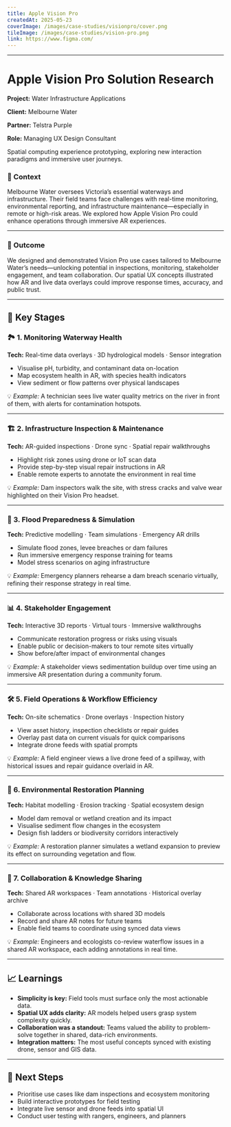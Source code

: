 ```yaml
---
title: Apple Vision Pro
createdAt: 2025-05-23
coverImage: /images/case-studies/visionpro/cover.png
tileImage: /images/case-studies/vision-pro.png
link: https://www.figma.com/
---
```


---

# Apple Vision Pro Solution Research  

**Project:** Water Infrastructure Applications

**Client:** Melbourne Water

**Partner:** Telstra Purple

**Role:** Managing UX Design Consultant

Spatial computing experience prototyping, exploring new interaction paradigms and immersive user journeys.

### 🧭 Context

Melbourne Water oversees Victoria’s essential waterways and infrastructure. Their field teams face challenges with real-time monitoring, environmental reporting, and infrastructure maintenance—especially in remote or high-risk areas. We explored how Apple Vision Pro could enhance operations through immersive AR experiences.

---

### 🏁 Outcome

We designed and demonstrated Vision Pro use cases tailored to Melbourne Water’s needs—unlocking potential in inspections, monitoring, stakeholder engagement, and team collaboration. Our spatial UX concepts illustrated how AR and live data overlays could improve response times, accuracy, and public trust.

---

## 🔧 Key Stages

### 🏞️ 1. Monitoring Waterway Health  
**Tech:** Real-time data overlays · 3D hydrological models · Sensor integration  

- Visualise pH, turbidity, and contaminant data on-location  
- Map ecosystem health in AR, with species health indicators  
- View sediment or flow patterns over physical landscapes  

💡 *Example:* A technician sees live water quality metrics on the river in front of them, with alerts for contamination hotspots.

---

### 🏗️ 2. Infrastructure Inspection & Maintenance  
**Tech:** AR-guided inspections · Drone sync · Spatial repair walkthroughs  

- Highlight risk zones using drone or IoT scan data  
- Provide step-by-step visual repair instructions in AR  
- Enable remote experts to annotate the environment in real time  

💡 *Example:* Dam inspectors walk the site, with stress cracks and valve wear highlighted on their Vision Pro headset.

---

### 🌊 3. Flood Preparedness & Simulation  
**Tech:** Predictive modelling · Team simulations · Emergency AR drills  

- Simulate flood zones, levee breaches or dam failures  
- Run immersive emergency response training for teams  
- Model stress scenarios on aging infrastructure  

💡 *Example:* Emergency planners rehearse a dam breach scenario virtually, refining their response strategy in real time.

---

### 📊 4. Stakeholder Engagement  
**Tech:** Interactive 3D reports · Virtual tours · Immersive walkthroughs  

- Communicate restoration progress or risks using visuals  
- Enable public or decision-makers to tour remote sites virtually  
- Show before/after impact of environmental changes  

💡 *Example:* A stakeholder views sedimentation buildup over time using an immersive AR presentation during a community forum.

---

### 🛠️ 5. Field Operations & Workflow Efficiency  
**Tech:** On-site schematics · Drone overlays · Inspection history  

- View asset history, inspection checklists or repair guides  
- Overlay past data on current visuals for quick comparisons  
- Integrate drone feeds with spatial prompts  

💡 *Example:* A field engineer views a live drone feed of a spillway, with historical issues and repair guidance overlaid in AR.

---

### 🌱 6. Environmental Restoration Planning  
**Tech:** Habitat modelling · Erosion tracking · Spatial ecosystem design  

- Model dam removal or wetland creation and its impact  
- Visualise sediment flow changes in the ecosystem  
- Design fish ladders or biodiversity corridors interactively  

💡 *Example:* A restoration planner simulates a wetland expansion to preview its effect on surrounding vegetation and flow.

---

### 🤝 7. Collaboration & Knowledge Sharing  
**Tech:** Shared AR workspaces · Team annotations · Historical overlay archive  

- Collaborate across locations with shared 3D models  
- Record and share AR notes for future teams  
- Enable field teams to coordinate using synced data views  

💡 *Example:* Engineers and ecologists co-review waterflow issues in a shared AR workspace, each adding annotations in real time.

---

## 📈 Learnings

- **Simplicity is key:** Field tools must surface only the most actionable data.  
- **Spatial UX adds clarity:** AR models helped users grasp system complexity quickly.  
- **Collaboration was a standout:** Teams valued the ability to problem-solve together in shared, data-rich environments.  
- **Integration matters:** The most useful concepts synced with existing drone, sensor and GIS data.

---

## 🚀 Next Steps

- Prioritise use cases like dam inspections and ecosystem monitoring  
- Build interactive prototypes for field testing  
- Integrate live sensor and drone feeds into spatial UI  
- Conduct user testing with rangers, engineers, and planners
